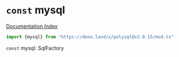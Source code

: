 # `const` mysql

[Documentation Index](../README.md)

```ts
import {mysql} from "https://deno.land/x/polysql@v2.0.15/mod.ts"
```

`const` mysql: SqlFactory

